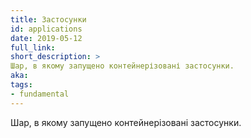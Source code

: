 ```yaml
---
title: Застосунки
id: applications
date: 2019-05-12
full_link:
short_description: >
Шар, в якому запущено контейнерізовані застосунки.
aka:
tags:
- fundamental
---
```

 <!-- The layer where various containerized applications run. -->
Шар, в якому запущено контейнерізовані застосунки.
